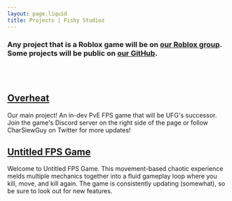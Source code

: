 ```yaml
---
layout: page.liquid
title: Projects | Fishy Studioz
---
```


### Any project that is a Roblox game will be on [our Roblox group](https://www.roblox.com/groups/5684670). Some projects will be public on [our GitHub](https://www.github.com/fishy-studioz).


<br><br>
## <a href="overheat.html">Overheat</a>
Our main project! An in-dev PvE FPS game that will be UFG's successor.
Join the game's Discord server on the right side of the page or follow CharSiewGuy on Twitter for more updates!

## <a href="ufg.html">Untitled FPS Game</a>
Welcome to Untitled FPS Game. This movement-based chaotic experience melds multiple mechanics together into a fluid gameplay loop where you kill, move, and kill again.
The game is consistently updating (somewhat), so be sure to look out for new features.